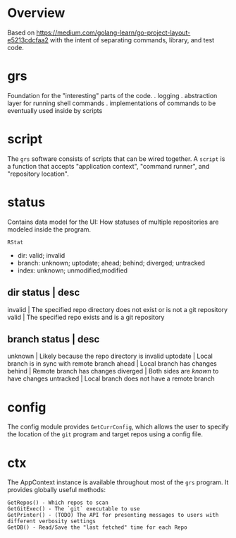 # Overview
Based on https://medium.com/golang-learn/go-project-layout-e5213cdcfaa2 with the intent of
separating commands, library, and test code.

# grs
Foundation for the "interesting" parts of the code. 
. logging
. abstraction layer for running shell commands
. implementations of commands to be eventually used inside by scripts

# script
The `grs` software consists of scripts that can be wired together. A `script` is a function
that accepts "application context", "command runner", and "repository location". 

# status
Contains data model for the UI: How statuses of multiple repositories are modeled inside the
program.

`RStat`
 - dir: valid; invalid
 - branch: unknown; uptodate; ahead; behind; diverged; untracked
 - index: unknown; unmodified;modified

 dir status | desc
-------------------
invalid     | The specified repo directory does not exist or is not a git repository
valid       | The specified repo exists and is a git repository

 branch status | desc
-------------------
unknown     | Likely because the repo directory is invalid
uptodate    | Local branch is in sync with remote branch
ahead       | Local branch has changes 
behind      | Remote branch has changes
diverged    | Both sides are _known_ to have changes
untracked   | Local branch does not have a remote branch


# config
The config module provides `GetCurrConfig`, which allows the user to specify the location of 
the `git` program and target repos using a config file.

# ctx
The AppContext instance is available throughout most of the `grs` program. It provides globally
useful methods:

```$golang
GetRepos() - Which repos to scan
GetGitExec() - The `git` executable to use
GetPrinter() - (TODO) The API for presenting messages to users with different verbosity settings
GetDB() - Read/Save the "last fetched" time for each Repo
```
